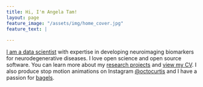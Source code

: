 ```yaml
---
title: Hi, I'm Angela Tam!
layout: page
feature_image: "/assets/img/home_cover.jpg"
feature_text: |
  
---
```

[I am a data scientist](https://angela-tam.github.io/about/) with expertise in developing neuroimaging biomarkers for neurodegenerative diseases. I love open science and open source software. You can learn more about my [research projects](https://angela-tam.github.io/blog/) and [view my CV](https://angela-tam.github.io/cv/). I also produce stop motion animations on Instagram [@octocurtis](https://www.instagram.com/octocurtis) and I have a passion for [bagels](https://angela-tam.github.io/bagel/).
